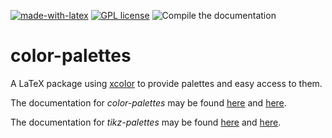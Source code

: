 [![made-with-latex](https://img.shields.io/badge/Made%20with-LaTeX-1f425f.svg)](https://www.latex-project.org/) [![GPL license](https://img.shields.io/badge/License-GPL-blue.svg)](http://perso.crans.org/besson/LICENSE.html) ![Compile the documentation](https://github.com/EagleoutIce/color-palettes/workflows/Compile%20the%20documentation/badge.svg)

# color-palettes
A LaTeX package using [xcolor](https://www.ctan.org/pkg/xcolor) to provide palettes and easy access to them.

The documentation for _color-palettes_ may be found [here](https://media.githubusercontent.com/media/EagleoutIce/color-palettes/gh-pages/cp-documentation.pdf) and [here](https://github.com/EagleoutIce/color-palettes/blob/gh-pages/cp-documentation.pdf).

The documentation for _tikz-palettes_ may be found [here](https://media.githubusercontent.com/media/EagleoutIce/color-palettes/gh-pages/tp-documentation.pdf) and [here](https://github.com/EagleoutIce/color-palettes/blob/gh-pages/tp-documentation.pdf).
